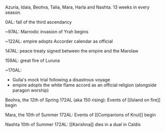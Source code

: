 Azuria, Idaia, Beohra, Talia, Mara, Harla and Nashta. 13 weeks in every season.

0AL: fall of the third ascendancy

~97AL: Marrodic invasion of Yrah begins

~122AL: empire adopts Accorder calendar as official

147AL: peace treaty signed between the empire and the Marolaw

159AL: great fire of Luruna

~170AL: 
- Gulla's mock trial following a disastrous voyage
- empire adopts the white flame accord as an official religion (alongside paragon worship)

Beohra, the 12th of Spring 172AL (aka 150 rising): Events of [[Island on fire]] begin

Mara, the 10th of Summer 172AL: Events of [[Companions of Knut]] begin

Nashta 10th of Summer 172AL: [[Karishna]] dies in a dual in Caldis 



